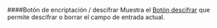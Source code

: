 ####Botón de encriptación / descifrar
Muestra el [Botón descifrar](/buttons#button_decrypt) que permite descifrar o borrar el campo de entrada actual.
